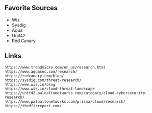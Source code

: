 ## Favorite Sources

* Wiz
* Sysdig
* Aqua
* Unit42
* Red Canary

    

## Links

    https://www.trendmicro.com/en_us/research.html
    https://www.aquasec.com/research/
    https://redcanary.com/blog/
    https://sysdig.com/threat-research/
    https://www.wiz.io/blog
    https://www.wiz.io/cloud-threat-landscape
    https://unit42.paloaltonetworks.com/category/cloud-cybersecurity-research/
    https://www.paloaltonetworks.com/prisma/cloud/research/
    https://thedfirreport.com/
    

